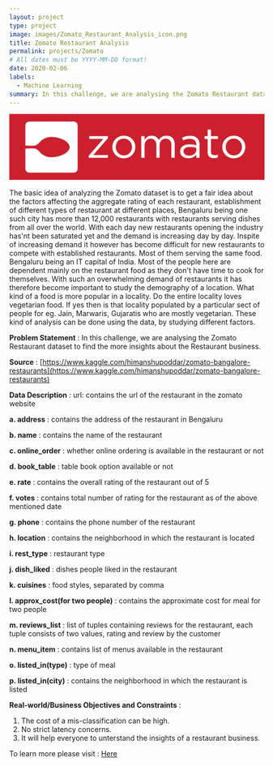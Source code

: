 ```yaml
---
layout: project
type: project
image: images/Zomato_Restaurant_Analysis_icon.png
title: Zomato Restaurant Analysis
permalink: projects/Zomato
# All dates must be YYYY-MM-DD format!
date: 2020-02-06
labels:
  - Machine Learning
summary: In this challenge, we are analysing the Zomato Restaurant dataset to find the more insights about the Restaurant business.
---
```


<img class="ui image" src="../images/Zomato_Restaurant_Analysis_Banner.png">

The basic idea of analyzing the Zomato dataset is to get a fair idea about the factors affecting the aggregate rating of each restaurant, establishment of different types of restaurant at different places, Bengaluru being one such city has more than 12,000 restaurants with restaurants serving dishes from all over the world. With each day new restaurants opening the industry has'nt been saturated yet and the demand is increasing day by day. Inspite of increasing demand it however has become difficult for new restaurants to compete with established restaurants. Most of them serving the same food. Bengaluru being an IT capital of India. Most of the people here are dependent mainly on the restaurant food as they don't have time to cook for themselves. With such an overwhelming demand of restaurants it has therefore become important to study the demography of a location. What kind of a food is more popular in a locality. Do the entire locality loves vegetarian food. If yes then is that locality populated by a particular sect of people for eg. Jain, Marwaris, Gujaratis who are mostly vegetarian. These kind of analysis can be done using the data, by studying different factors.

<b>Problem Statement</b> : In this challenge, we are analysing the Zomato Restaurant dataset to find the more insights about the Restaurant business.

<b>Source</b> : [https://www.kaggle.com/himanshupoddar/zomato-bangalore-restaurants](https://www.kaggle.com/himanshupoddar/zomato-bangalore-restaurants)

<b>Data Description</b> : url: contains the url of the restaurant in the zomato website

<b>a. address</b> : contains the address of the restaurant in Bengaluru

<b>b. name</b> : contains the name of the restaurant

<b>c. online_order</b> : whether online ordering is available in the restaurant or not

<b>d. book_table</b> : table book option available or not

<b>e. rate</b> : contains the overall rating of the restaurant out of 5

<b>f. votes</b> : contains total number of rating for the restaurant as of the above mentioned date

<b>g. phone</b> : contains the phone number of the restaurant

<b>h. location</b> : contains the neighborhood in which the restaurant is located

<b>i. rest_type</b> : restaurant type

<b>j. dish_liked</b> : dishes people liked in the restaurant

<b>k. cuisines</b> : food styles, separated by comma

<b>l. approx_cost(for two people)</b> : contains the approximate cost for meal for two people

<b>m. reviews_list</b> : list of tuples containing reviews for the restaurant, each tuple consists of two values, rating and review by the customer

<b>n. menu_item</b> : contains list of menus available in the restaurant

<b>o. listed_in(type)</b> : type of meal

<b>p. listed_in(city)</b> : contains the neighborhood in which the restaurant is listed

<b>Real-world/Business Objectives and Constraints</b> : 
1. The cost of a mis-classification can be high.
2. No strict latency concerns.
3. It will help everyone to unterstand the insights of a restaurant business.

To learn more please visit : [Here](https://github.com/Souravban/Zomato-Restaurant-Analysis)
